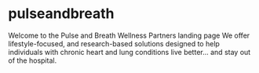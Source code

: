 # pulseandbreath
Welcome to the Pulse and Breath Wellness Partners landing page
We offer lifestyle-focused, and research-based solutions designed to help individuals with chronic heart and lung conditions live better... and stay out of the hospital. 
